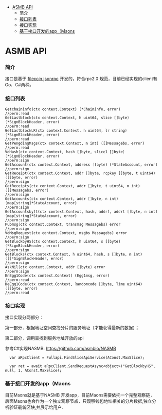 - [ASMB API](#asmb-api)
    - [简介](#简介)
    - [接口列表](#接口列表)
    - [接口实现](#接口实现)
    - [基于接口开发的app（Maons](#基于接口开发的appmaons)

# ASMB API

### 简介
接口是基于 [filecoin jsonrpc](github.com/filecoin-project/go-jsonrpc) 开发的，符合rpc2.0 规范，目前已经实现的client有Go，C#两种。
    
### 接口列表
    
	Getchaininfo(ctx context.Context) (*Chaininfo, error)                                                                                     //perm:read
	GetLastblock(ctx context.Context, h uint64, slice []byte) (*SignBlockHeader, error)                                                       //perm:read
	GetLastblockLR(ctx context.Context, h uint64, lr string) (*SignBlockHeader, error)                                                        //perm:read
	GetPengdingMsgs(ctx context.Context, n int) ([]Messagebs, error)                                                                          //perm:read
	VdHash(ctx context.Context, hash []byte, slice1 []byte) (*SignBlockHeader, error)                                                         //perm:sign
	GetAccount(ctx context.Context, address []byte) (*StateAccount, error)                                                                    //perm:sign
	GetReceipt(ctx context.Context, addr []byte, rcpkey []byte, t uint64) ([]byte, error)                                                     //perm:sign
	GetReceipts(ctx context.Context, addr []byte, t uint64, n int) ([]Messagebs, error)                                                       //perm:sign
	GetAccounts(ctx context.Context, addr []byte, n int) (map[string]*StateAccount, error)                                                    //perm:sign
	GetAccountsbyft(ctx context.Context, hash, addrf, addrt []byte, n int) (map[string]*StateAccount, error)                                  //perm:sign
	Pubmsg(ctx context.Context, transmsg Messagebs) error                                                                                     //perm:sign
	VdMsgRequest(ctx context.Context, msgbs Messagebs) error                                                                                  //perm:sign
	GetBlockbyHS(ctx context.Context, h uint64, s []byte) (*SignBlockHeader, error)                                                           //perm:sign
	GetBlocks(ctx context.Context, h uint64, hash, s []byte, n int) ([]*SignBlockHeader, error)                                               //perm:sign	
	AskNil(ctx context.Context, addr []byte) error                                                                                            //perm:sign
	EnEgg1Code(ctx context.Context) (Egg1msg, error)                                                                                          //perm:read
	DeEgg1Code(ctx context.Context, Randomcode []byte, Time uint64) ([]byte, error)                                                           //perm:read


### 接口实现

接口实现分两部分：

第一部分，根据地址空间查找分片的服务地址（才能获得最新的数据）；

第二部分，调用查找到服务地址开放的api

参考C#实现NASMB: https://github.com/asmbio/NASMB

```
  var aRpcClient = Fullapi.FindSliceApiService(AConst.MaxSlice);

  var ret = await aRpcClient.SendRequestAsync<object>("GetBlockbyHS", null, 1, AConst.MaxSlice);
```
### 基于接口开发的app（Maons

目前Maons就是基于NASMB 开发app，目前Maons需要依托一个完整观察链，后面Maons也会作为一个独立观察节点，只观察钱包地址相关的分片数据,独立分析验证最新区块,并展示给用户.
